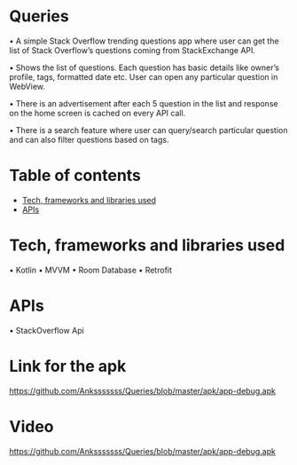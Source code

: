 # Queries

• A simple Stack Overflow trending questions app where user can get the list of Stack Overflow’s questions coming from
StackExchange API.

• Shows the list of questions. Each question has basic details like owner’s profile, tags, formatted date etc. User can open
any particular question in WebView.

• There is an advertisement after each 5 question in the list and response on the home screen is cached on every API call.

• There is a search feature where user can query/search particular question and can also filter questions based on tags.

# Table of contents

- [Tech, frameworks and libraries used](#tech-,-frameworks-and-libraries-used)
- [APIs](#apis)

# Tech, frameworks and libraries used

• Kotlin
• MVVM
• Room Database
• Retrofit

# APIs

• StackOverflow Api

# Link for the apk

https://github.com/Anksssssss/Queries/blob/master/apk/app-debug.apk

# Video

https://github.com/Anksssssss/Queries/blob/master/apk/app-debug.apk
